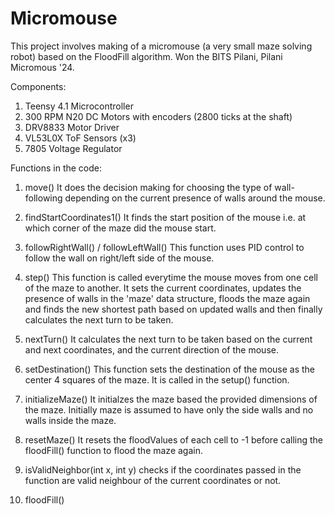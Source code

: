# Micromouse
This project involves making of a micromouse (a very small maze solving robot) based on the FloodFill algorithm.
Won the BITS Pilani, Pilani Micromous '24.

Components:
1. Teensy 4.1 Microcontroller
2. 300 RPM N20 DC Motors with encoders (2800 ticks at the shaft)
3. DRV8833 Motor Driver
4. VL53L0X ToF Sensors (x3)
5. 7805 Voltage Regulator

Functions in the code:

1. move()
It does the decision making for choosing the type of wall-following depending on the current presence of walls around the mouse.

2. findStartCoordinates1()
It finds the start position of the mouse i.e. at which corner of the maze did the mouse start.

3. followRightWall() / followLeftWall()
This function uses PID control to follow the wall on right/left side of the mouse.

4. step()
This function is called everytime the mouse moves from one cell of the maze to another. It sets the current coordinates, updates the presence of walls in the 'maze' data structure, floods the maze again and finds the new shortest path based on updated walls and then finally calculates the next turn to be taken.

5. nextTurn()
It calculates the next turn to be taken based on the current and next coordinates, and the current direction of the mouse.

6. setDestination()
This function sets the destination of the mouse as the center 4 squares of the maze. It is called in the setup() function.

7. initializeMaze()
It initialzes the maze based the provided dimensions of the maze. Initially maze is assumed to have only the side walls and no walls inside the maze.

8. resetMaze()
It resets the floodValues of each cell to -1 before calling the floodFill() function to flood the maze again.

9. isValidNeighbor(int x, int y)
checks if the coordinates passed in the function are valid neighbour of the current coordinates or not.

10. floodFill()






